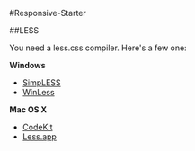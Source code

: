 #Responsive-Starter


##LESS

You need a less.css compiler.
Here's a few one:

**Windows**
- [SimpLESS](http://wearekiss.com/simpless)
- [WinLess](http://winless.org)

**Mac OS X**
- [CodeKit](http://incident57.com/codekit)
- [Less.app](http://incident57.com/less)
